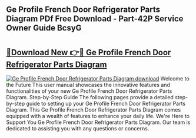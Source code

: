 ## Ge Profile French Door Refrigerator Parts Diagram PDf Free Download - Part-42P Service Owner Guide BcsyG

# <h2><a href="http://dfqj02.blite.top/?on=Ge+Profile+French+Door+Refrigerator+Parts+Diagram">🔗Download New 👉🔴 Ge Profile French Door Refrigerator Parts Diagram</a></h2>

[![Ge Profile French Door Refrigerator Parts Diagram download](https://i.imgur.com/lujVjoI.png)](http://dfqj02.blite.top/?on=Ge+Profile+French+Door+Refrigerator+Parts+Diagram)
Welcome to the Future This user manual showcases the innovative features and functionalities of your new Ge Profile French Door Refrigerator Parts Diagram. Step-by-Step Guide The following pages provide a detailed step-by-step guide to setting up your Ge Profile French Door Refrigerator Parts Diagram. This Ge Profile French Door Refrigerator Parts Diagram comes equipped with a wealth of features to enhance your daily life. We're Here to Support You Ge Profile French Door Refrigerator Parts Diagram. Our team is dedicated to assisting you with any questions or concerns.
